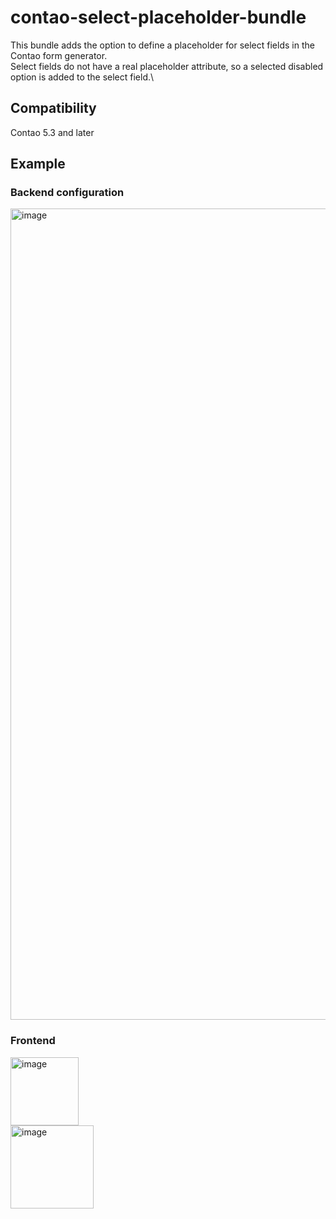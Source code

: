 # contao-select-placeholder-bundle

This bundle adds the option to define a placeholder for select fields in the Contao form generator.\
Select fields do not have a real placeholder attribute, so a selected disabled option is added to the select field.\

## Compatibility
Contao 5.3 and later

## Example 

### Backend configuration
<img width="1298" alt="image" src="https://github.com/user-attachments/assets/514030b7-dc47-48ec-829b-3000e695a850">

### Frontend 
<img width="109" alt="image" src="https://github.com/user-attachments/assets/bb23a2ce-4d5e-4016-bc08-c4833af603a9">\
<img width="133" alt="image" src="https://github.com/user-attachments/assets/93dd3e3c-5b7a-4432-a2be-980f050e5ef1">
